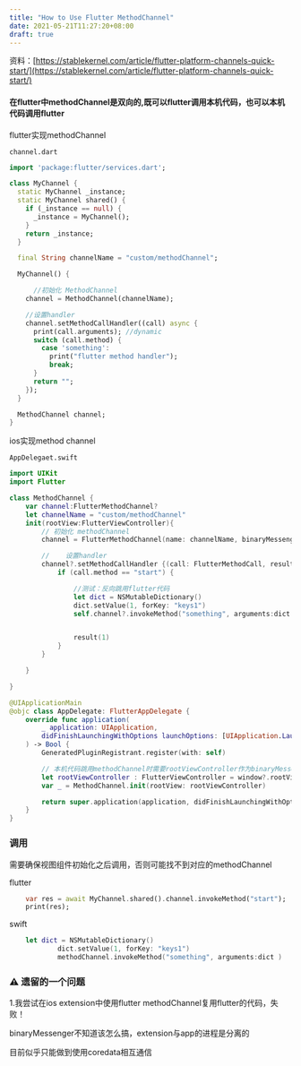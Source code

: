 ```yaml
---
title: "How to Use Flutter MethodChannel"
date: 2021-05-21T11:27:20+08:00
draft: true
---
```


资料：[https://stablekernel.com/article/flutter-platform-channels-quick-start/](https://stablekernel.com/article/flutter-platform-channels-quick-start/)


####  在flutter中methodChannel是双向的,既可以flutter调用本机代码，也可以本机代码调用flutter


flutter实现methodChannel

<code>channel.dart</code>

```dart
import 'package:flutter/services.dart';

class MyChannel {
  static MyChannel _instance;
  static MyChannel shared() {
    if (_instance == null) {
      _instance = MyChannel();
    }
    return _instance;
  }

  final String channelName = "custom/methodChannel";

  MyChannel() {

      //初始化 MethodChannel
    channel = MethodChannel(channelName);

    //设置handler
    channel.setMethodCallHandler((call) async {
      print(call.arguments); //dynamic
      switch (call.method) {
        case 'something':
          print("flutter method handler");
          break;
      }
      return "";
    });
  }

  MethodChannel channel;
}

```

ios实现method channel

<code>AppDelegaet.swift</code>

```swift
import UIKit
import Flutter

class MethodChannel {
    var channel:FlutterMethodChannel?
    let channelName = "custom/methodChannel"
    init(rootView:FlutterViewController){
        // 初始化 methodChannel
        channel = FlutterMethodChannel(name: channelName, binaryMessenger: rootView as! FlutterBinaryMessenger)

        //    设置handler
        channel?.setMethodCallHandler {(call: FlutterMethodCall, result: FlutterResult) -> Void in
            if (call.method == "start") {

                //测试：反向跳用flutter代码
                let dict = NSMutableDictionary()
                dict.setValue(1, forKey: "keys1")
                self.channel?.invokeMethod("something", arguments:dict )


                result(1)
            }
        }

    }

}

@UIApplicationMain
@objc class AppDelegate: FlutterAppDelegate {
    override func application(
        _ application: UIApplication,
        didFinishLaunchingWithOptions launchOptions: [UIApplication.LaunchOptionsKey: Any]?
    ) -> Bool {
        GeneratedPluginRegistrant.register(with: self)

        // 本机代码跳用methodChannel时需要rootViewController作为binaryMessenger传递消息
        let rootViewController : FlutterViewController = window?.rootViewController as! FlutterViewController
        var _ = MethodChannel.init(rootView: rootViewController)

        return super.application(application, didFinishLaunchingWithOptions: launchOptions)
    }
}


```



### 调用
需要确保视图组件初始化之后调用，否则可能找不到对应的methodChannel

flutter
```dart
    var res = await MyChannel.shared().channel.invokeMethod("start");
    print(res);
```

swift
```swift
    let dict = NSMutableDictionary()
            dict.setValue(1, forKey: "keys1")
            methodChannel.invokeMethod("something", arguments:dict )
```


### ⚠️ 遗留的一个问题
1.我尝试在ios extension中使用flutter methodChannel复用flutter的代码，失败！

binaryMessenger不知道该怎么搞，extension与app的进程是分离的

目前似乎只能做到使用coredata相互通信
